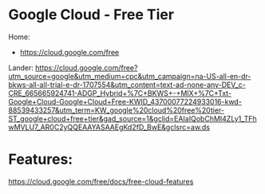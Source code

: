 # Google Cloud - Free Tier
Home:
- https://cloud.google.com/free

Lander: https://cloud.google.com/free?utm_source=google&utm_medium=cpc&utm_campaign=na-US-all-en-dr-bkws-all-all-trial-e-dr-1707554&utm_content=text-ad-none-any-DEV_c-CRE_665665924741-ADGP_Hybrid+%7C+BKWS+-+MIX+%7C+Txt-Google+Cloud-Google+Cloud+Free-KWID_43700077224933016-kwd-88539433257&utm_term=KW_google%20cloud%20free%20tier-ST_google+cloud+free+tier&gad_source=1&gclid=EAIaIQobChMI4ZLy1_TFhwMVLU7_AR0C2yQQEAAYASAAEgKd2fD_BwE&gclsrc=aw.ds

# Features:
https://cloud.google.com/free/docs/free-cloud-features
